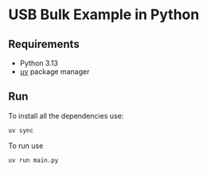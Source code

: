 # USB Bulk Example in Python

## Requirements

- Python 3.13
- [uv](https://docs.astral.sh/uv/) package manager

## Run

To install all the dependencies use:
```bash
uv sync
```

To run use

```bash
uv run main.py
```
